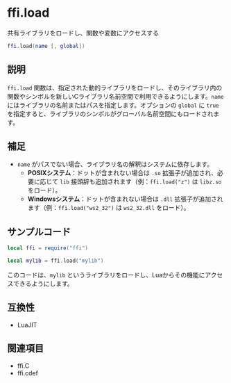 # ffi.load

共有ライブラリをロードし、関数や変数にアクセスする

```lua
ffi.load(name [, global])
```

## 説明

`ffi.load` 関数は、指定された動的ライブラリをロードし、そのライブラリ内の関数やシンボルを新しいCライブラリ名前空間で利用できるようにします。`name` にはライブラリの名前またはパスを指定します。オプションの `global` に `true` を指定すると、ライブラリのシンボルがグローバル名前空間にもロードされます。

## 補足

- `name` がパスでない場合、ライブラリ名の解釈はシステムに依存します。
  - **POSIXシステム**：ドットが含まれない場合は `.so` 拡張子が追加され、必要に応じて `lib` 接頭辞も追加されます（例：`ffi.load("z")` は `libz.so` をロード）。
  - **Windowsシステム**：ドットが含まれない場合は `.dll` 拡張子が追加されます（例：`ffi.load("ws2_32")` は `ws2_32.dll` をロード）。

## サンプルコード

```lua
local ffi = require("ffi")

local mylib = ffi.load("mylib")
```

このコードは、`mylib` というライブラリをロードし、Luaからその機能にアクセスできるようにします。

## 互換性

- LuaJIT

## 関連項目

- ffi.C
- ffi.cdef
